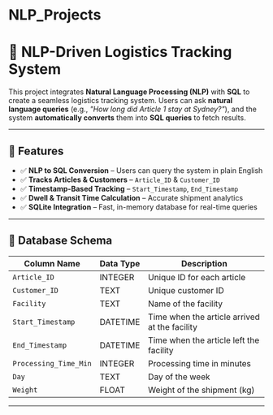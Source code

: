 # NLP_Projects
# 🧠 NLP-Driven Logistics Tracking System

This project integrates **Natural Language Processing (NLP)** with **SQL** to create a seamless logistics tracking system. Users can ask **natural language queries** (e.g., *"How long did Article 1 stay at Sydney?"*), and the system **automatically converts** them into **SQL queries** to fetch results.

---

## 🚀 Features
- ✅ **NLP to SQL Conversion** – Users can query the system in plain English
- ✅ **Tracks Articles & Customers** – `Article_ID` & `Customer_ID`
- ✅ **Timestamp-Based Tracking** – `Start_Timestamp`, `End_Timestamp`
- ✅ **Dwell & Transit Time Calculation** – Accurate shipment analytics
- ✅ **SQLite Integration** – Fast, in-memory database for real-time queries

---

## 📂 Database Schema
| Column Name          | Data Type  | Description |
|----------------------|-----------|-------------|
| `Article_ID`        | INTEGER   | Unique ID for each article |
| `Customer_ID`       | TEXT      | Unique customer ID |
| `Facility`          | TEXT      | Name of the facility |
| `Start_Timestamp`   | DATETIME  | Time when the article arrived at the facility |
| `End_Timestamp`     | DATETIME  | Time when the article left the facility |
| `Processing_Time_Min` | INTEGER | Processing time in minutes |
| `Day`               | TEXT      | Day of the week |
| `Weight`            | FLOAT     | Weight of the shipment (kg) |

---
